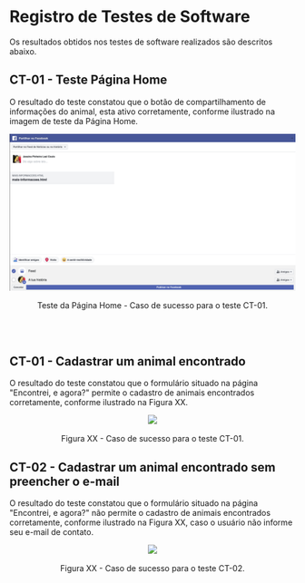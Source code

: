 # Registro de Testes de Software

Os resultados obtidos nos testes de software realizados são descritos abaixo. 

## CT-01 - Teste Página Home

O resultado do teste constatou que o botão de compartilhamento de informações do animal, esta ativo corretamente, conforme ilustrado na imagem de teste da Página Home. 

<p align="center">
<img src="https://github.com/ICEI-PUC-Minas-PMV-ADS/pmv-ads-2022-1-e1-proj-web-t2-face-pet/blob/main/docs/img/Registro%20de%20testeHome.png")
 </p>

<p align="center"> Teste da Página Home - Caso de sucesso para o teste CT-01. </p>

<br><br>

## CT-01 - Cadastrar um animal encontrado

O resultado do teste constatou que o formulário situado na página "Encontrei, e agora?" permite o cadastro de animais encontrados corretamente, conforme ilustrado na Figura XX. 

<p align="center">
<img src="https://user-images.githubusercontent.com/100412134/171067529-ea92fa80-03a7-49ce-b9e8-5f079fef02b7.png")
 </p>

<p align="center"> Figura XX - Caso de sucesso para o teste CT-01. </p>

## CT-02 - Cadastrar um animal encontrado sem preencher o e-mail

O resultado do teste constatou que o formulário situado na página "Encontrei, e agora?" não permite o cadastro de animais encontrados corretamente, conforme ilustrado na Figura XX, caso o usuário não informe seu e-mail de contato.

<p align="center">
<img src="https://user-images.githubusercontent.com/100412134/171067456-7e7b731e-b9e0-4fa5-b3ef-7c102b510885.png")
 </p>

<p align="center"> Figura XX - Caso de sucesso para o teste CT-02. </p>
